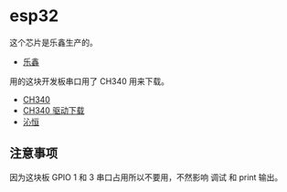 # esp32

这个芯片是乐鑫生产的。

- [乐鑫](https://www.espressif.com.cn/)

用的这块开发板串口用了 CH340 用来下载。

- [CH340](https://www.wch.cn/products/CH340.html)
- [CH340 驱动下载](https://www.wch.cn/download/CH341SER_EXE.html)
- [沁恒](https://www.wch.cn)

## 注意事项

因为这块板 GPIO 1 和 3 串口占用所以不要用，不然影响 调试 和 print 输出。
